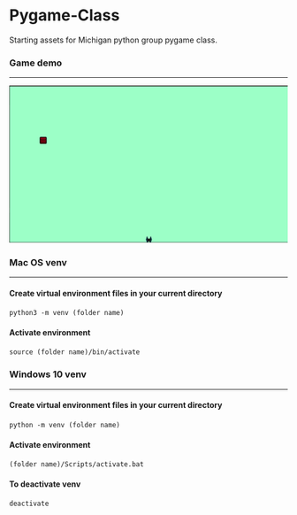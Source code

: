 # Pygame-Class
 Starting assets for Michigan python group pygame class.

### Game demo
___

![](/assets/gamedemo.gif)


### Mac OS venv
___

#### Create virtual environment files in your current directory

```
python3 -m venv (folder name)
```

#### Activate environment

```
source (folder name)/bin/activate
```


### Windows 10 venv
___

#### Create virtual environment files in your current directory

```
python -m venv (folder name)
```

#### Activate environment

```
(folder name)/Scripts/activate.bat
```

#### To deactivate venv

```
deactivate
```
